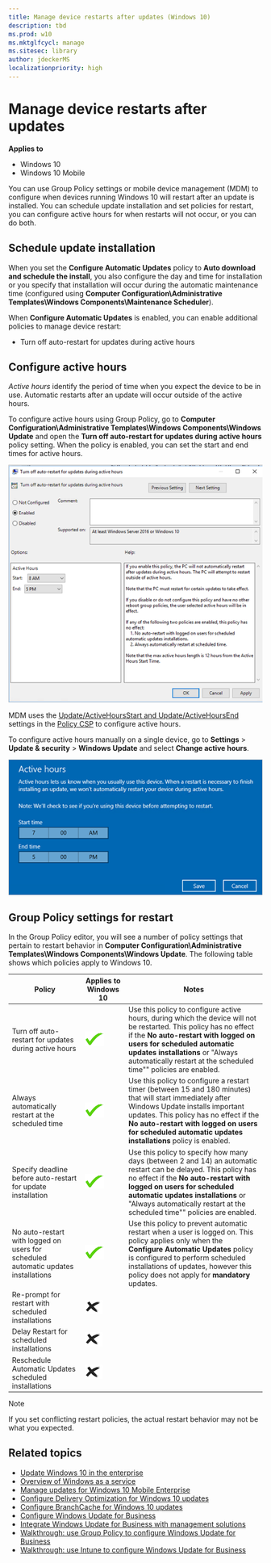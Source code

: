 ```yaml
---
title: Manage device restarts after updates (Windows 10)
description: tbd
ms.prod: w10
ms.mktglfcycl: manage
ms.sitesec: library
author: jdeckerMS
localizationpriority: high
---
```


# Manage device restarts after updates


**Applies to**

- Windows 10
- Windows 10 Mobile 

You can use Group Policy settings or mobile device management (MDM) to configure when devices running Windows 10 will restart after an update is installed. You can schedule update installation and set policies for restart, you can configure active hours for when restarts will not occur, or you can do both.

## Schedule update installation

When you set the **Configure Automatic Updates** policy to **Auto download and schedule the install**, you also configure the day and time for installation or you specify that installation will occur during the automatic maintenance time (configured using **Computer Configuration\Administrative Templates\Windows Components\Maintenance Scheduler**).

When **Configure Automatic Updates** is enabled, you can enable additional policies to manage device restart:

- Turn off auto-restart for updates during active hours

## Configure active hours

*Active hours* identify the period of time when you expect the device to be in use. Automatic restarts after an update will occur outside of the active hours. 

To configure active hours using Group Policy, go to **Computer Configuration\Administrative Templates\Windows Components\Windows Update** and open the **Turn off auto-restart for updates during active hours** policy setting. When the policy is enabled, you can set the start and end times for active hours.

![Use Group Policy to configure active hours](images/waas-active-hours-policy.png)

MDM uses the [Update/ActiveHoursStart and Update/ActiveHoursEnd](https://msdn.microsoft.com/library/windows/hardware/dn904962.aspx#Update_ActiveHoursEnd) settings in the [Policy CSP](https://msdn.microsoft.com/library/windows/hardware/dn904962.aspx) to configure active hours.

To configure active hours manually on a single device, go to **Settings** > **Update & security** > **Windows Update** and select **Change active hours**.

![Change active hours](images/waas-active-hours.png)

## Group Policy settings for restart

In the Group Policy editor, you will see a number of policy settings that pertain to restart behavior in **Computer Configuration\Administrative Templates\Windows Components\Windows Update**. The following table shows which policies apply to Windows 10.

| Policy | Applies to Windows 10 | Notes |
| --- | --- | --- |
| Turn off auto-restart for updates during active hours | ![yes](images/checkmark.png) | Use this policy to configure active hours, during which the device will not be restarted. This policy has no effect if the **No auto-restart with logged on users for scheduled automatic updates installations** or "Always automatically restart at the scheduled time"" policies are enabled.  |
| Always automatically restart at the scheduled time | ![yes](images/checkmark.png) | Use this policy to configure a restart timer (between 15 and 180 minutes) that will start immediately after Windows Update installs important updates. This policy has no effect if the **No auto-restart with logged on users for scheduled automatic updates installations** policy is enabled. |
| Specify deadline before auto-restart for update installation | ![yes](images/checkmark.png)  | Use this policy to specify how many days (between 2 and 14) an automatic restart can be delayed. This policy has no effect if the **No auto-restart with logged on users for scheduled automatic updates installations** or "Always automatically restart at the scheduled time"" policies are enabled.  |
| No auto-restart with logged on users for scheduled automatic updates installations | ![yes](images/checkmark.png) | Use this policy to prevent automatic restart when a user is logged on. This policy applies only when the **Configure Automatic Updates** policy is configured to perform scheduled installations of updates, however this policy does not apply for **mandatory** updates.  |
| Re-prompt for restart with scheduled installations | ![no](images/crossmark.png) |   |
| Delay Restart for scheduled installations | ![no](images/crossmark.png) |   |
| Reschedule Automatic Updates scheduled installations | ![no](images/crossmark.png) |   |

>[!NOTE]
>If you set conflicting restart policies, the actual restart behavior may not be what you expected. 





## Related topics

- [Update Windows 10 in the enterprise](waas-update-windows-10.md)
- [Overview of Windows as a service](waas-overview.md)
- [Manage updates for Windows 10 Mobile Enterprise](waas-mobile-updates.md) 
- [Configure Delivery Optimization for Windows 10 updates](waas-delivery-optimization.md)
- [Configure BranchCache for Windows 10 updates](waas-branchcache.md)
- [Configure Windows Update for Business](waas-configure-wufb.md)
- [Integrate Windows Update for Business with management solutions](waas-integrate-wufb.md)
- [Walkthrough: use Group Policy to configure Windows Update for Business](waas-wufb-group-policy.md)
- [Walkthrough: use Intune to configure Windows Update for Business](waas-wufb-intune.md)








